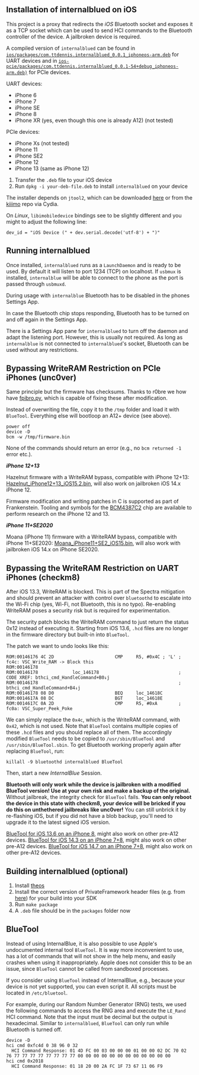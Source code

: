 ## Installation of internalblued on iOS

This project is a proxy that redirects the *iOS* Bluetooth socket and exposes it as a
TCP socket which can be used to send HCI commands to the Bluetooth controller of the device.
A jailbroken device is required.

A compiled version of `internalblued` can be found in [`ios/packages/com.ttdennis.internalblued_0.0.1_iphoneos-arm.deb`](../ios/packages/com.ttdennis.internalblued_0.0.1_iphoneos-arm.deb)
for UART devices and in [`ios-pcie/packages/com.ttdennis.internalblued_0.0.1-54+debug_iphoneos-arm.deb)`](../ios-pcie/packages/com.ttdennis.internalblued_0.0.1-54+debug_iphoneos-arm.deb)
for PCIe devices.

UART devices:
* iPhone 6
* iPhone 7
* iPhone SE
* iPhone 8
* iPhone XR (yes, even though this one is already A12) (not tested)

PCIe devices:
* iPhone Xs (not tested)
* iPhone 11
* iPhone SE2
* iPhone 12
* iPhone 13 (same as iPhone 12)


1. Transfer the `.deb` file to your iOS device
2. Run `dpkg -i your-deb-file.deb` to install `internalblued` on your device

The installer depends on `jtool2`, which can be downloaded [here](http://www.newosxbook.com/tools/jtool.html)
or from the [kiiimo](http://cydia.kiiimo.org/) repo via Cydia.

On *Linux*, `libimobiledevice` bindings see to be slightly different and you might to adjust the following line:
```
dev_id = "iOS Device (" + dev.serial.decode('utf-8') + ")" 
```

## Running internalblued
Once installed, `internalblued` runs as a `LaunchDaemon` and is ready to be used. By default it will listen to port 1234 (TCP) on localhost. If `usbmux` is installed, `internalblue` will be able to connect to the phone as the port is passed through `usbmuxd`.

During usage with `internalblue` Bluetooth has to be disabled in the phones Settings App.

In case the Bluetooth chip stops responding, Bluetooth has to be turned on and off again in the Settings App.

There is a Settings App pane for `internalblued` to turn off the daemon and adapt the listening port. However, this is usually not required. As long as `internalblue` is not connected to `internalblued`'s socket, Bluetooth can be used without any restrictions.


## Bypassing WriteRAM Restriction on PCIe iPhones (unc0ver)

Same principle but the firmware has checksums. Thanks to r0bre we how have
[fpibro.py](https://github.com/seemoo-lab/frankenstein/blob/master/projects/BCM4387C2/ios_scripts/fpibro.py),
which is capable of fixing these after modification.

Instead of overwriting the file, copy it to the `/tmp` folder and load it with `BlueTool`.
Everything else will bootloop an A12+ device (see above).

```commandline
power off
device -D
bcm -w /tmp/firmware.bin
```

None of the commands should return an error (e.g., no `bcm returned -1` error etc.).

***iPhone 12+13***

Hazelnut firmware with a WriteRAM bypass, compatible with iPhone 12+13:
[Hazelnut_iPhone12+13_iOS15.2.bin](../ios-pcie/firmware/Hazelnut_iPhone12+13_iOS15.2.bin),
will also work on jailbroken iOS 14.x iPhone 12.

Firmware modification and writing patches in C is supported as part of Frankenstein.
Tooling and symbols for the [BCM4387C2](https://github.com/seemoo-lab/frankenstein/tree/master/projects/BCM4387C2)
chip are available to perform research on the iPhone 12 and 13.


***iPhone 11+SE2020***

Moana (iPhone 11) firmware with a WriteRAM bypass, compatible with iPhone 11+SE2020:
[Moana_iPhone11+SE2_iOS15.bin](../ios-pcie/firmware/Moana_iPhone11+SE2_iOS15.bin),
will also work with jailbroken iOS 14.x on iPhone SE2020.



## Bypassing the WriteRAM Restriction on UART iPhones (checkm8)

After iOS 13.3, WriteRAM is blocked. This is part of the Spectra mitigation and should prevent 
an attacker with control over `bluetoothd` to escalate into the Wi-Fi chip (yes, Wi-Fi, not Bluetooth, this is
no typo). Re-enabling WriteRAM poses a security risk but is required for experimentation.

The security patch blocks the WriteRAM command to just return the status 0x12 instead of executing it.
Starting from iOS 13.6, `.hcd` files are no longer in the firmware directory but built-in into `BlueTool`.

The patch we want to undo looks like this:
```
ROM:00146176 4C 2D                       CMP     R5, #0x4C ; 'L' ; fc4c: VSC_Write_RAM -> Block this
ROM:00146178
ROM:00146178             loc_146178                              ; CODE XREF: bthci_cmd_HandleCommand+B0↓j
ROM:00146178                                                     ; bthci_cmd_HandleCommand+B4↓j
ROM:00146178 08 D0                       BEQ     loc_14618C
ROM:0014617A 08 DC                       BGT     loc_14618E
ROM:0014617C 0A 2D                       CMP     R5, #0xA        ; fc0a: VSC_Super_Peek_Poke
```

We can simply replace the `0x4c`, which is the WriteRAM command, with `0x42`, which is not used.
Note that `BlueTool` contains multiple copies of these `.hcd` files and you should replace all of them.
The accordingly modified `BlueTool` needs to be copied to `/usr/sbin/BlueTool` and `/usr/sbin/BlueTool.sbin`.
To get Bluetooth working properly again after replacing `BlueTool`, run:

```commandline
killall -9 bluetoothd internalblued BlueTool
```
Then, start a new *InternalBlue* Session.


**Bluetooth will only work while the device is jailbroken with a modified BlueTool version!
Use at your own risk and make a backup of the original.** Without jailbreak, the integrity check
for `BlueTool` fails. **You can only reboot the device in this state with checkm8, your device will
be bricked if you do this on unthethered jailbreaks like unc0ver!** You can still unbrick it by re-flashing
iOS, but if you did not have a blob backup, you'll need to upgrade it to the latest signed iOS version.

[BlueTool for iOS 13.6 on an iPhone 8](../ios/firmware/BlueTool_iPhone8_iOS13.6), might also work on other pre-A12 devices.
[BlueTool for iOS 14.3 on an iPhone 7+8](../ios/firmware/BlueTool_iPhone7+8_iOS14.3), might also work on other pre-A12 devices.
[BlueTool for iOS 14.7 on an iPhone 7+8](../ios/firmware/BlueTool_iPhone7+8_iOS14.7), might also work on other pre-A12 devices.


## Building internalblued (optional)

1. Install [theos](https://github.com/theos/theos)
2. Install the correct version of PrivateFramework header files (e.g. from [here](https://github.com/xybp888/iOS-SDKs)) for your build into your SDK
3. Run `make package`
4. A `.deb` file should be in the `packages` folder now



## BlueTool

Instead of using InternalBlue, it is also possible to use Apple's undocumented internal
tool `BlueTool`. It is way more inconvenient to use, has a lot of commands that will not show
in the help menu, and easily crashes when using it inappropriately. Apple does not consider
this to be an issue, since `BlueTool` cannot be called from sandboxed processes.

If you consider using `BlueTool` instead of InternalBlue, e.g., because your device is not
yet supported, you can even script it. All scripts must be located in `/etc/bluetool`.

For example, during our Random Number Generator (RNG) tests, we used the following commands
to access the RNG area and execute the `LE_Rand` HCI command. Note that the input must be
decimal but the output is hexadecimal. Similar to `internalblued`, `BlueTool` can only
run while Bluetooth is turned off.

```commandline
device -D
hci cmd 0xfc4d 0 38 96 0 32
  HCI Command Response: 01 4D FC 00 03 00 00 00 01 00 00 02 DC 70 02 76 77 77 77 77 77 77 77 77 00 00 00 00 00 00 00 00 00 00 00 00 
hci cmd 0x2018
  HCI Command Response: 01 18 20 00 2A FC 1F 73 67 11 06 F9
```
